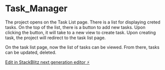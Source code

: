 # Task_Manager

The project opens on the Task List page. There is a list for displaying creted tasks. On the top of the list, there is a button to add new tasks. Upon clicking the button, it will take to a new view to create task. Upon creating task, the project will redirect to the task list page.

On the task list page, now the list of tasks can be viewed. From there, tasks can be updated, deleted.



[Edit in StackBlitz next generation editor ⚡️](https://stackblitz.com/~/github.com/AunikIslam/Task_Manager)